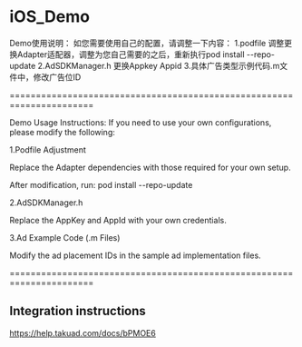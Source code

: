 # iOS_Demo

Demo使用说明：
如您需要使用自己的配置，请调整一下内容：
1.podfile 调整更换Adapter适配器，调整为您自己需要的之后，重新执行pod install --repo-update
2.AdSDKManager.h 更换Appkey Appid
3.具体广告类型示例代码.m文件中，修改广告位ID
 
======================================================================

Demo Usage Instructions:
If you need to use your own configurations, please modify the following:

1.Podfile Adjustment

Replace the Adapter dependencies with those required for your own setup.

After modification, run:
pod install --repo-update
 
2.AdSDKManager.h

Replace the AppKey and AppId with your own credentials.

3.Ad Example Code (.m Files)

Modify the ad placement IDs in the sample ad implementation files.

======================================================================

## Integration instructions

https://help.takuad.com/docs/bPMOE6
